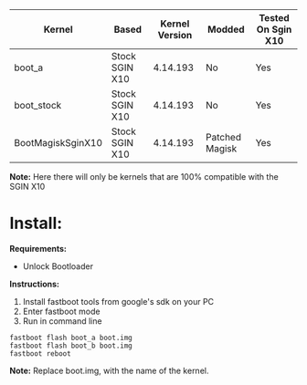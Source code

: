| Kernel| Based | Kernel Version | Modded | Tested On Sgin X10 |
| --- | --- | --- | --- | --- |
| boot_a | Stock SGIN X10  | 4.14.193 | No | Yes |
| boot_stock | Stock SGIN X10  | 4.14.193 | No | Yes |
| BootMagiskSginX10 | Stock SGIN X10  | 4.14.193 | Patched Magisk | Yes |

**Note:** Here there will only be kernels that are 100% compatible with the SGIN X10

# Install:
**Requirements:**
- Unlock Bootloader

**Instructions:** 
1. Install fastboot tools from google's sdk on your PC
2. Enter fastboot mode
3. Run in command line
```
fastboot flash boot_a boot.img 
fastboot flash boot_b boot.img
fastboot reboot
```

**Note:** Replace boot.img, with the name of the kernel.
